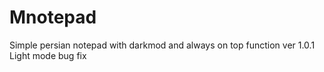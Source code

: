 # Mnotepad
Simple persian notepad with darkmod and always on top function
ver 1.0.1 Light mode bug fix
